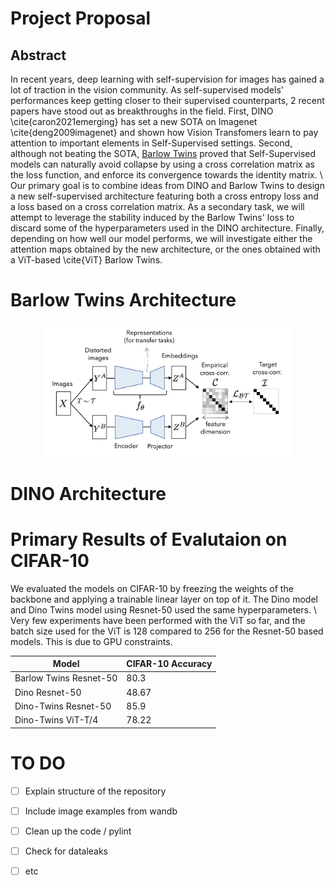 # Project Proposal

## Abstract 
 
In recent years, deep learning with self-supervision for images has gained a lot of traction in the vision community. As self-supervised models' performances keep getting closer to their supervised counterparts, 2 recent papers have stood out as breakthroughs in the field. First, DINO \cite{caron2021emerging} has set a new SOTA on Imagenet \cite{deng2009imagenet} and shown how Vision Transfomers learn to pay attention to important elements in Self-Supervised settings. Second, although not beating the SOTA, [Barlow Twins](https://arxiv.org/pdf/2103.03230.pdf) proved that Self-Supervised models can naturally avoid collapse by using a cross correlation matrix as the loss function, and enforce its convergence towards the identity matrix. \\
Our primary goal is to combine ideas from DINO and Barlow Twins to design a new self-supervised architecture featuring both a cross entropy loss and a loss based on a cross correlation matrix. As a secondary task, we will attempt to leverage the stability induced by the Barlow Twins' loss to discard some of the hyperparameters used in the DINO architecture. Finally, depending on how well our model performs, we will investigate either the attention maps obtained by the new architecture, or the ones obtained with a ViT-based \cite{ViT} Barlow Twins.

# Barlow Twins Architecture
<p align="center">
  <img width="400" src="images\BarlowTwins.png">
</p>

# DINO Architecture

# Primary Results of Evalutaion on CIFAR-10

We evaluated the models on CIFAR-10 by freezing the weights of the backbone and applying a trainable linear layer on top of it. The Dino model and Dino Twins model using Resnet-50 used the same hyperparameters. \\
Very few experiments have been performed with the ViT so far, and the batch size used for the ViT is 128 compared to 256 for the Resnet-50 based models. This is due to GPU constraints.

| Model | CIFAR-10 Accuracy |
| --------------- | --------------- |
| Barlow Twins Resnet-50 | 80.3 |
| Dino Resnet-50 | 48.67 | 
| Dino-Twins Resnet-50 | 85.9 | 
| Dino-Twins ViT-T/4 | 78.22 |


# TO DO 
 - [ ] Explain structure of the repository
 - [ ] Include image examples from wandb 
 - [ ] Clean up the code / pylint 
 - [ ] Check for dataleaks 
 - [ ] etc


